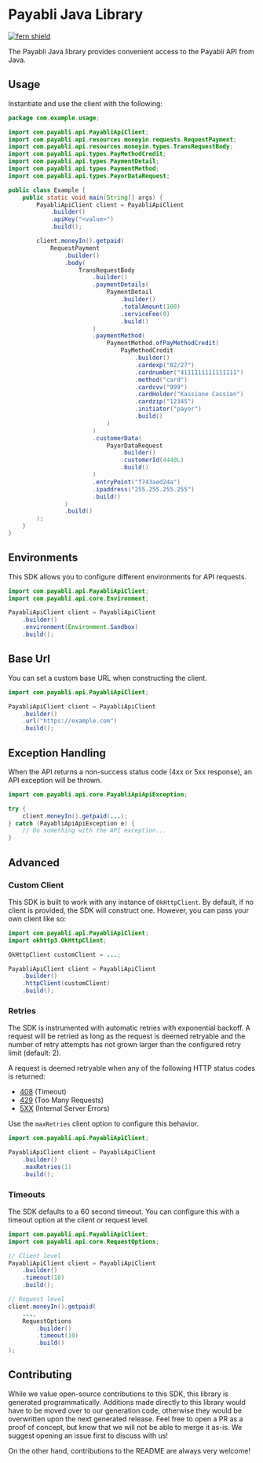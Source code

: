 # Payabli Java Library

[![fern shield](https://img.shields.io/badge/%F0%9F%8C%BF-Built%20with%20Fern-brightgreen)](https://buildwithfern.com?utm_source=github&utm_medium=github&utm_campaign=readme&utm_source=https%3A%2F%2Fgithub.com%2Fpayabli%2Fsdk-java)

The Payabli Java library provides convenient access to the Payabli API from Java.

## Usage

Instantiate and use the client with the following:

```java
package com.example.usage;

import com.payabli.api.PayabliApiClient;
import com.payabli.api.resources.moneyin.requests.RequestPayment;
import com.payabli.api.resources.moneyin.types.TransRequestBody;
import com.payabli.api.types.PayMethodCredit;
import com.payabli.api.types.PaymentDetail;
import com.payabli.api.types.PaymentMethod;
import com.payabli.api.types.PayorDataRequest;

public class Example {
    public static void main(String[] args) {
        PayabliApiClient client = PayabliApiClient
            .builder()
            .apiKey("<value>")
            .build();

        client.moneyIn().getpaid(
            RequestPayment
                .builder()
                .body(
                    TransRequestBody
                        .builder()
                        .paymentDetails(
                            PaymentDetail
                                .builder()
                                .totalAmount(100)
                                .serviceFee(0)
                                .build()
                        )
                        .paymentMethod(
                            PaymentMethod.ofPayMethodCredit(
                                PayMethodCredit
                                    .builder()
                                    .cardexp("02/27")
                                    .cardnumber("4111111111111111")
                                    .method("card")
                                    .cardcvv("999")
                                    .cardHolder("Kassiane Cassian")
                                    .cardzip("12345")
                                    .initiator("payor")
                                    .build()
                            )
                        )
                        .customerData(
                            PayorDataRequest
                                .builder()
                                .customerId(4440L)
                                .build()
                        )
                        .entryPoint("f743aed24a")
                        .ipaddress("255.255.255.255")
                        .build()
                )
                .build()
        );
    }
}
```

## Environments

This SDK allows you to configure different environments for API requests.

```java
import com.payabli.api.PayabliApiClient;
import com.payabli.api.core.Environment;

PayabliApiClient client = PayabliApiClient
    .builder()
    .environment(Environment.Sandbox)
    .build();
```

## Base Url

You can set a custom base URL when constructing the client.

```java
import com.payabli.api.PayabliApiClient;

PayabliApiClient client = PayabliApiClient
    .builder()
    .url("https://example.com")
    .build();
```

## Exception Handling

When the API returns a non-success status code (4xx or 5xx response), an API exception will be thrown.

```java
import com.payabli.api.core.PayabliApiApiException;

try {
    client.moneyIn().getpaid(...);
} catch (PayabliApiApiException e) {
    // Do something with the API exception...
}
```

## Advanced

### Custom Client

This SDK is built to work with any instance of `OkHttpClient`. By default, if no client is provided, the SDK will construct one. 
However, you can pass your own client like so:

```java
import com.payabli.api.PayabliApiClient;
import okhttp3.OkHttpClient;

OkHttpClient customClient = ...;

PayabliApiClient client = PayabliApiClient
    .builder()
    .httpClient(customClient)
    .build();
```

### Retries

The SDK is instrumented with automatic retries with exponential backoff. A request will be retried as long
as the request is deemed retryable and the number of retry attempts has not grown larger than the configured
retry limit (default: 2).

A request is deemed retryable when any of the following HTTP status codes is returned:

- [408](https://developer.mozilla.org/en-US/docs/Web/HTTP/Status/408) (Timeout)
- [429](https://developer.mozilla.org/en-US/docs/Web/HTTP/Status/429) (Too Many Requests)
- [5XX](https://developer.mozilla.org/en-US/docs/Web/HTTP/Status/500) (Internal Server Errors)

Use the `maxRetries` client option to configure this behavior.

```java
import com.payabli.api.PayabliApiClient;

PayabliApiClient client = PayabliApiClient
    .builder()
    .maxRetries(1)
    .build();
```

### Timeouts

The SDK defaults to a 60 second timeout. You can configure this with a timeout option at the client or request level.

```java
import com.payabli.api.PayabliApiClient;
import com.payabli.api.core.RequestOptions;

// Client level
PayabliApiClient client = PayabliApiClient
    .builder()
    .timeout(10)
    .build();

// Request level
client.moneyIn().getpaid(
    ...,
    RequestOptions
        .builder()
        .timeout(10)
        .build()
);
```

## Contributing

While we value open-source contributions to this SDK, this library is generated programmatically.
Additions made directly to this library would have to be moved over to our generation code,
otherwise they would be overwritten upon the next generated release. Feel free to open a PR as
a proof of concept, but know that we will not be able to merge it as-is. We suggest opening
an issue first to discuss with us!

On the other hand, contributions to the README are always very welcome!